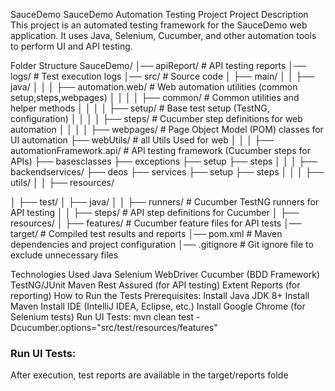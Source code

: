 SauceDemo
SauceDemo Automation Testing Project
Project Description
This project is an automated testing framework for the SauceDemo web application. It uses Java, Selenium, Cucumber, and other automation tools to perform UI and API testing.

Folder Structure
SauceDemo/ │── apiReport/ # API testing reports │── logs/ # Test execution logs │── src/ # Source code │ ├── main/ │ │ ├── java/ │ │ │ ├── automation.web/ # Web automation utilities (common setup,steps,webpages) │ │ │ │ ├── common/ # Common utilities and helper methods │ │ │ │ ├── setup/ # Base test setup (TestNG, configuration) │ │ │ │ ├── steps/ # Cucumber step definitions for web automation │ │ │ │ ├── webpages/ # Page Object Model (POM) classes for UI automation ├── webUtils/ # all Utils Used for web │ │ │ ├── automationFramework.api/ # API testing framework (Cucumber steps for APIs) ├── basesclasses ├── exceptions ├── setup ├── steps │ │ │ ├── backendservices/
├── deos ├── services ├── setup ├── steps │ │ │ ├── utils/
│ │ ├── resources/

│ ├── test/ │ ├── java/ │ │ ├── runners/ # Cucumber TestNG runners for API testing │ │ ├── steps/ # API step definitions for Cucumber │ ├── resources/ │ ├── features/ # Cucumber feature files for API tests │── target/ # Compiled test results and reports │── pom.xml # Maven dependencies and project configuration │── .gitignore # Git ignore file to exclude unnecessary files

Technologies Used
Java
Selenium WebDriver
Cucumber (BDD Framework)
TestNG/JUnit
Maven
Rest Assured (for API testing)
Extent Reports (for reporting)
How to Run the Tests
Prerequisites:
Install Java JDK 8+
Install Maven
Install IDE (IntelliJ IDEA, Eclipse, etc.)
Install Google Chrome (for Selenium tests)
Run UI Tests:
mvn clean test -Dcucumber.options="src/test/resources/features"

### Run UI Tests:

After execution, test reports are available in the target/reports folde
